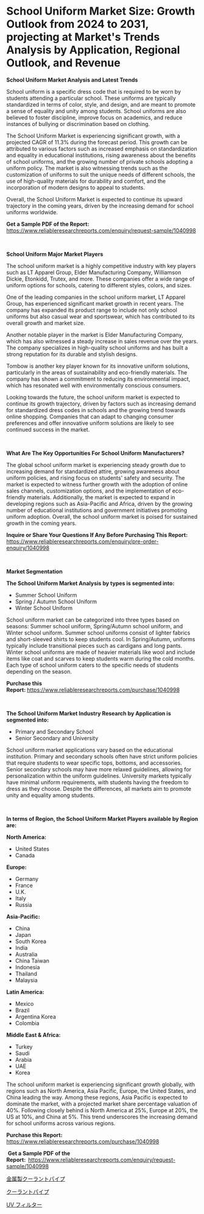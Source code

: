 <p><h1>School Uniform Market Size: Growth Outlook from 2024 to 2031, projecting at Market's Trends Analysis by Application, Regional Outlook, and Revenue</h1></p><p><strong>School Uniform Market Analysis and Latest Trends</strong></p>
<p><p>School uniform is a specific dress code that is required to be worn by students attending a particular school. These uniforms are typically standardized in terms of color, style, and design, and are meant to promote a sense of equality and unity among students. School uniforms are also believed to foster discipline, improve focus on academics, and reduce instances of bullying or discrimination based on clothing.</p><p>The School Uniform Market is experiencing significant growth, with a projected CAGR of 11.3% during the forecast period. This growth can be attributed to various factors such as increased emphasis on standardization and equality in educational institutions, rising awareness about the benefits of school uniforms, and the growing number of private schools adopting a uniform policy. The market is also witnessing trends such as the customization of uniforms to suit the unique needs of different schools, the use of high-quality materials for durability and comfort, and the incorporation of modern designs to appeal to students.</p><p>Overall, the School Uniform Market is expected to continue its upward trajectory in the coming years, driven by the increasing demand for school uniforms worldwide.</p></p>
<p><strong>Get a Sample PDF of the Report:&nbsp;</strong> <a href="https://www.reliableresearchreports.com/enquiry/request-sample/1040998">https://www.reliableresearchreports.com/enquiry/request-sample/1040998</a></p>
<p>&nbsp;</p>
<p><strong>School Uniform Major Market Players</strong></p>
<p><p>The school uniform market is a highly competitive industry with key players such as LT Apparel Group, Elder Manufacturing Company, Williamson Dickie, Etonkidd, Trutex, and more. These companies offer a wide range of uniform options for schools, catering to different styles, colors, and sizes.</p><p>One of the leading companies in the school uniform market, LT Apparel Group, has experienced significant market growth in recent years. The company has expanded its product range to include not only school uniforms but also casual wear and sportswear, which has contributed to its overall growth and market size.</p><p>Another notable player in the market is Elder Manufacturing Company, which has also witnessed a steady increase in sales revenue over the years. The company specializes in high-quality school uniforms and has built a strong reputation for its durable and stylish designs.</p><p>Tombow is another key player known for its innovative uniform solutions, particularly in the areas of sustainability and eco-friendly materials. The company has shown a commitment to reducing its environmental impact, which has resonated well with environmentally conscious consumers.</p><p>Looking towards the future, the school uniform market is expected to continue its growth trajectory, driven by factors such as increasing demand for standardized dress codes in schools and the growing trend towards online shopping. Companies that can adapt to changing consumer preferences and offer innovative uniform solutions are likely to see continued success in the market.</p></p>
<p>&nbsp;</p>
<p><strong>What Are The Key Opportunities For School Uniform Manufacturers?</strong></p>
<p><p>The global school uniform market is experiencing steady growth due to increasing demand for standardized attire, growing awareness about uniform policies, and rising focus on students' safety and security. The market is expected to witness further growth with the adoption of online sales channels, customization options, and the implementation of eco-friendly materials. Additionally, the market is expected to expand in developing regions such as Asia-Pacific and Africa, driven by the growing number of educational institutions and government initiatives promoting uniform adoption. Overall, the school uniform market is poised for sustained growth in the coming years.</p></p>
<p><strong>Inquire or Share Your Questions If Any Before Purchasing This Report:</strong> <a href="https://www.reliableresearchreports.com/enquiry/pre-order-enquiry/1040998">https://www.reliableresearchreports.com/enquiry/pre-order-enquiry/1040998</a></p>
<p>&nbsp;</p>
<p><strong>Market Segmentation</strong></p>
<p><strong>The School Uniform Market Analysis by types is segmented into:</strong></p>
<p><ul><li>Summer School Uniform</li><li>Spring / Autumn School Uniform</li><li>Winter School Uniform</li></ul></p>
<p><p>School uniform market can be categorized into three types based on seasons: Summer school uniform, Spring/Autumn school uniform, and Winter school uniform. Summer school uniforms consist of lighter fabrics and short-sleeved shirts to keep students cool. In Spring/Autumn, uniforms typically include transitional pieces such as cardigans and long pants. Winter school uniforms are made of heavier materials like wool and include items like coat and scarves to keep students warm during the cold months. Each type of school uniform caters to the specific needs of students depending on the season.</p></p>
<p><strong>Purchase this Report:&nbsp;</strong><a href="https://www.reliableresearchreports.com/purchase/1040998">https://www.reliableresearchreports.com/purchase/1040998</a></p>
<p>&nbsp;</p>
<p><strong>The School Uniform Market Industry Research by Application is segmented into:</strong></p>
<p><ul><li>Primary and Secondary School</li><li>Senior Secondary and University</li></ul></p>
<p><p>School uniform market applications vary based on the educational institution. Primary and secondary schools often have strict uniform policies that require students to wear specific tops, bottoms, and accessories. Senior secondary schools may have more relaxed guidelines, allowing for personalization within the uniform guidelines. University markets typically have minimal uniform requirements, with students having the freedom to dress as they choose. Despite the differences, all markets aim to promote unity and equality among students.</p></p>
<p>&nbsp;</p>
<p><strong>In terms of Region, the School Uniform Market Players available by Region are:</strong></p>
<p>
    <p> <strong> North America: </strong>
        <ul>
            <li>United States</li>
            <li>Canada</li>
        </ul>
        </p> 
    <p> <strong> Europe: </strong>
        <ul>
            <li>Germany</li>
            <li>France</li>
            <li>U.K.</li>
            <li>Italy</li>
            <li>Russia</li>
        </ul>
        </p> 
    <p> <strong> Asia-Pacific: </strong>
        <ul>
            <li>China</li>
            <li>Japan</li>
            <li>South Korea</li>
            <li>India</li>
            <li>Australia</li>
            <li>China Taiwan</li>
            <li>Indonesia</li>
            <li>Thailand</li>
            <li>Malaysia</li>
        </ul>
        </p> 
    <p> <strong> Latin America: </strong>
        <ul>
            <li>Mexico</li>
            <li>Brazil</li>
            <li>Argentina Korea</li>
            <li>Colombia</li>
        </ul>
        </p> 
    <p> <strong> Middle East & Africa: </strong>
        <ul>
            <li>Turkey</li>
            <li>Saudi</li>
            <li>Arabia</li>
            <li>UAE</li>
            <li>Korea</li>
        </ul>
    </p>
    </p>
<p><p>The school uniform market is experiencing significant growth globally, with regions such as North America, Asia Pacific, Europe, the United States, and China leading the way. Among these regions, Asia Pacific is expected to dominate the market, with a projected market share percentage valuation of 40%. Following closely behind is North America at 25%, Europe at 20%, the US at 10%, and China at 5%. This trend underscores the increasing demand for school uniforms across various regions.</p></p>
<p><strong>Purchase this Report: </strong><a href="https://www.reliableresearchreports.com/purchase/1040998">https://www.reliableresearchreports.com/purchase/1040998</a></p>
<p>&nbsp;<strong>Get a Sample PDF of the Report:&nbsp;&nbsp;</strong><a href="https://www.reliableresearchreports.com/enquiry/request-sample/1040998">https://www.reliableresearchreports.com/enquiry/request-sample/1040998</a></p>
<p><strong></strong></p>
<p><p><a href="https://medium.com/@chrispcreem58/%E9%87%91%E5%B1%9E%E5%86%B7%E5%8D%B4%E7%AE%A1%E5%B8%82%E5%A0%B4%E5%88%86%E6%9E%90-%E3%81%9D%E3%81%AEcagr-%E5%B8%82%E5%A0%B4%E3%82%BB%E3%82%B0%E3%83%A1%E3%83%B3%E3%83%86%E3%83%BC%E3%82%B7%E3%83%A7%E3%83%B3%E3%81%8A%E3%82%88%E3%81%B3%E3%82%B0%E3%83%AD%E3%83%BC%E3%83%90%E3%83%AB%E7%94%A3%E6%A5%AD%E6%A6%82%E8%A6%81-c375701aaa28">金属製クーラントパイプ</a></p><p><a href="https://medium.com/@isabeleterson7845/%E5%86%B7%E5%8D%B4%E6%B0%B4%E3%83%91%E3%82%A4%E3%83%97%E5%B8%82%E5%A0%B4%E3%81%AE%E8%A6%8F%E6%A8%A1%E3%81%AF-%E4%B8%96%E7%95%8C%E3%81%AE%E7%94%A3%E6%A5%AD%E3%81%AB%E3%81%8A%E3%81%91%E3%82%8B%E6%9C%80%E9%81%A9%E3%81%AA%E3%83%9E%E3%83%BC%E3%82%B1%E3%83%86%E3%82%A3%E3%83%B3%E3%82%B0%E3%83%81%E3%83%A3%E3%83%8D%E3%83%AB%E3%82%92%E6%98%8E%E3%82%89%E3%81%8B%E3%81%AB%E3%81%97%E3%81%BE%E3%81%99-3cb1f63e663c">クーラントパイプ</a></p><p><a href="https://medium.com/@jackieshlerin98056/uv%E3%83%95%E3%82%A3%E3%83%AB%E3%82%BF%E3%83%BC%E5%B8%82%E5%A0%B4-%E3%82%BF%E3%82%A4%E3%83%97-%E3%82%A2%E3%83%97%E3%83%AA%E3%82%B1%E3%83%BC%E3%82%B7%E3%83%A7%E3%83%B3-%E3%81%8A%E3%82%88%E3%81%B3%E5%9C%B0%E7%90%86%E3%81%AB%E3%82%88%E3%82%8B%E5%8C%85%E6%8B%AC%E7%9A%84%E8%A9%95%E4%BE%A1-b6ec3a650d45">UV フィルター</a></p></p>